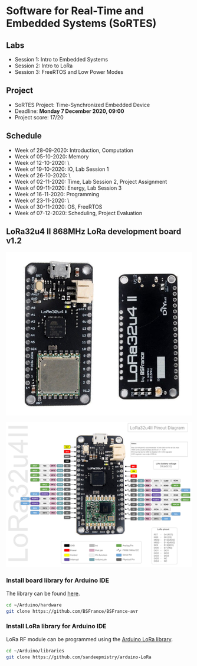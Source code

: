 # Software for Real-Time and Embedded Systems (SoRTES)
## Labs
- Session 1: Intro to Embedded Systems
- Session 2: Intro to LoRa
- Session 3: FreeRTOS and Low Power Modes

## Project
- SoRTES Project: Time-Synchronized Embedded Device
- Deadline: **Monday 7 December 2020, 09:00**
- Project score: 17/20

## Schedule
- Week of 28-09-2020: Introduction, Computation
- Week of 05-10-2020: Memory
- Week of 12-10-2020: \
- Week of 19-10-2020: IO, Lab Session 1
- Week of 26-10-2020: \
- Week of 02-11-2020: Time, Lab Session 2, Project Assignment
- Week of 09-11-2020: Energy, Lab Session 3
- Week of 16-11-2020: Programming
- Week of 23-11-2020: \
- Week of 30-11-2020: OS, FreeRTOS
- Week of 07-12-2020: Scheduling, Project Evaluation

## LoRa32u4 II 868MHz LoRa development board v1.2
![Image of LoRa32u4 II v1.2](LoRa32u4.png)

![Image of LoRa32u4 II v1.2 pins](LoRa32u4-pins.png)

### Install board library for Arduino IDE
The library can be found [here](https://github.com/BSFrance/BSFrance-avr).

```bash
cd ~/Arduino/hardware
git clone https://github.com/BSFrance/BSFrance-avr
```

### Install LoRa library for Arduino IDE
LoRa RF module can be programmed using the [Arduino LoRa library](https://github.com/sandeepmistry/arduino-LoRa).

```bash
cd ~/Arduino/libraries
git clone https://github.com/sandeepmistry/arduino-LoRa
```

